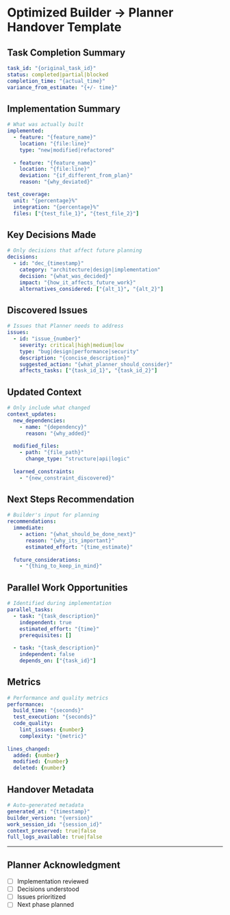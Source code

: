 # Optimized Builder → Planner Handover Template

## Task Completion Summary
```yaml
task_id: "{original_task_id}"
status: completed|partial|blocked
completion_time: "{actual_time}"
variance_from_estimate: "{+/- time}"
```

## Implementation Summary
```yaml
# What was actually built
implemented:
  - feature: "{feature_name}"
    location: "{file:line}"
    type: "new|modified|refactored"
    
  - feature: "{feature_name}"
    location: "{file:line}"
    deviation: "{if_different_from_plan}"
    reason: "{why_deviated}"

test_coverage:
  unit: "{percentage}%"
  integration: "{percentage}%"
  files: ["{test_file_1}", "{test_file_2}"]
```

## Key Decisions Made
```yaml
# Only decisions that affect future planning
decisions:
  - id: "dec_{timestamp}"
    category: "architecture|design|implementation"
    decision: "{what_was_decided}"
    impact: "{how_it_affects_future_work}"
    alternatives_considered: ["{alt_1}", "{alt_2}"]
```

## Discovered Issues
```yaml
# Issues that Planner needs to address
issues:
  - id: "issue_{number}"
    severity: critical|high|medium|low
    type: "bug|design|performance|security"
    description: "{concise_description}"
    suggested_action: "{what_planner_should_consider}"
    affects_tasks: ["{task_id_1}", "{task_id_2}"]
```

## Updated Context
```yaml
# Only include what changed
context_updates:
  new_dependencies:
    - name: "{dependency}"
      reason: "{why_added}"
      
  modified_files:
    - path: "{file_path}"
      change_type: "structure|api|logic"
      
  learned_constraints:
    - "{new_constraint_discovered}"
```

## Next Steps Recommendation
```yaml
# Builder's input for planning
recommendations:
  immediate:
    - action: "{what_should_be_done_next}"
      reason: "{why_its_important}"
      estimated_effort: "{time_estimate}"
      
  future_considerations:
    - "{thing_to_keep_in_mind}"
```

## Parallel Work Opportunities
```yaml
# Identified during implementation
parallel_tasks:
  - task: "{task_description}"
    independent: true
    estimated_effort: "{time}"
    prerequisites: []
    
  - task: "{task_description}"
    independent: false
    depends_on: ["{task_id}"]
```

## Metrics
```yaml
# Performance and quality metrics
performance:
  build_time: "{seconds}"
  test_execution: "{seconds}"
  code_quality:
    lint_issues: {number}
    complexity: "{metric}"
    
lines_changed:
  added: {number}
  modified: {number}
  deleted: {number}
```

## Handover Metadata
```yaml
# Auto-generated metadata
generated_at: "{timestamp}"
builder_version: "{version}"
work_session_id: "{session_id}"
context_preserved: true|false
full_logs_available: true|false
```

---
<!-- Planner acknowledgment section -->
## Planner Acknowledgment
- [ ] Implementation reviewed
- [ ] Decisions understood
- [ ] Issues prioritized
- [ ] Next phase planned